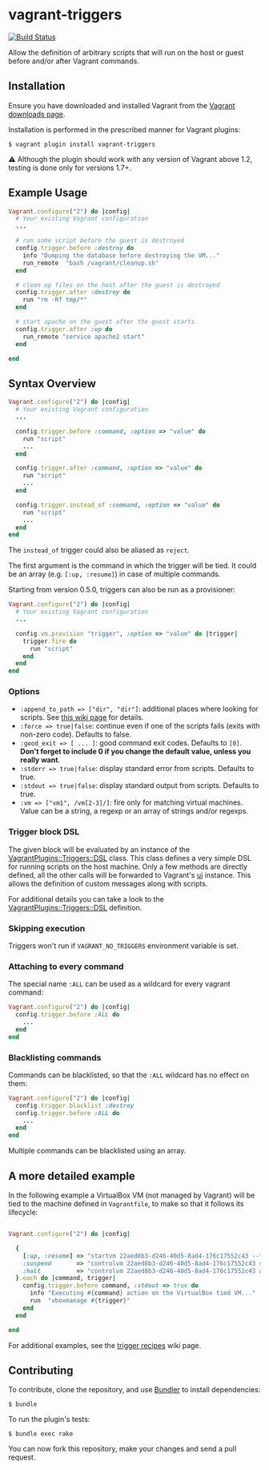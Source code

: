 # vagrant-triggers

[![Build Status](https://travis-ci.org/emyl/vagrant-triggers.png?branch=master)](https://travis-ci.org/emyl/vagrant-triggers)

Allow the definition of arbitrary scripts that will run on the host or guest before and/or after Vagrant commands.

## Installation

Ensure you have downloaded and installed Vagrant from the
[Vagrant downloads page](http://downloads.vagrantup.com/).

Installation is performed in the prescribed manner for Vagrant plugins:

    $ vagrant plugin install vagrant-triggers

:warning: Although the plugin should work with any version of Vagrant above 1.2,
testing is done only for versions 1.7+.

## Example Usage

```ruby
Vagrant.configure("2") do |config|
  # Your existing Vagrant configuration
  ...

  # run some script before the guest is destroyed
  config.trigger.before :destroy do
    info "Dumping the database before destroying the VM..."
    run_remote  "bash /vagrant/cleanup.sh"
  end

  # clean up files on the host after the guest is destroyed
  config.trigger.after :destroy do
    run "rm -Rf tmp/*"
  end

  # start apache on the guest after the guest starts
  config.trigger.after :up do
    run_remote "service apache2 start"
  end

end
```

## Syntax Overview

```ruby
Vagrant.configure("2") do |config|
  # Your existing Vagrant configuration
  ...

  config.trigger.before :command, :option => "value" do
    run "script"
    ...
  end

  config.trigger.after :command, :option => "value" do
    run "script"
    ...
  end

  config.trigger.instead_of :command, :option => "value" do
    run "script"
    ...
  end
end
```

The ```instead_of``` trigger could also be aliased as ```reject```.

The first argument is the command in which the trigger will be tied. It could be an array (e.g. ```[:up, :resume]```) in case of multiple commands.

Starting from version 0.5.0, triggers can also be run as a provisioner:

```ruby
Vagrant.configure("2") do |config|
  # Your existing Vagrant configuration
  ...

  config.vm.provision "trigger", :option => "value" do |trigger|
    trigger.fire do
      run "script"
    end
  end
end
```

### Options

* ```:append_to_path => ["dir", "dir"]```: additional places where looking for scripts. See [this wiki page](https://github.com/emyl/vagrant-triggers/wiki/The-:append_to_path-option) for details.
* ```:force => true|false```: continue even if one of the scripts fails (exits with non-zero code). Defaults to false.
* ```:good_exit => [ ... ]```: good command exit codes. Defaults to ```[0]```. **Don't forget to include 0 if you change the default value, unless you really want**.
* ```:stderr => true|false```: display standard error from scripts. Defaults to true.
* ```:stdout => true|false```: display standard output from scripts. Defaults to true.
* ```:vm => ["vm1", /vm[2-3]/]```: fire only for matching virtual machines. Value can be a string, a regexp or an array of strings and/or regexps.

### Trigger block DSL

The given block will be evaluated by an instance of the [VagrantPlugins::Triggers::DSL](https://github.com/emyl/vagrant-triggers/blob/master/lib/vagrant-triggers/dsl.rb) class. This class defines a very simple DSL for running scripts on the host machine. Only a few methods are directly defined, all the other calls will be forwarded to Vagrant's [ui](https://github.com/mitchellh/vagrant/blob/master/lib/vagrant/ui.rb) instance. This allows the definition of custom messages along with scripts.

For additional details you can take a look to the [VagrantPlugins::Triggers::DSL](https://github.com/emyl/vagrant-triggers/blob/master/lib/vagrant-triggers/dsl.rb) definition.

### Skipping execution

Triggers won't run if ```VAGRANT_NO_TRIGGERS``` environment variable is set.

### Attaching to every command

The special name `:ALL` can be used as a wildcard for every vagrant command:

```ruby
Vagrant.configure("2") do |config|
  config.trigger.before :ALL do
    ...
  end
end
```

### Blacklisting commands

Commands can be blacklisted, so that the `:ALL` wildcard has no effect on them:

```ruby
Vagrant.configure("2") do |config|
  config.trigger.blacklist :destroy
  config.trigger.before :ALL do
    ...
  end
end
```

Multiple commands can be blacklisted using an array.



## A more detailed example

In the following example a VirtualBox VM (not managed by Vagrant) will be tied to the machine defined in ```Vagrantfile```, to make so that it follows its lifecycle:

```ruby

Vagrant.configure("2") do |config|

  {
    [:up, :resume] => "startvm 22aed8b3-d246-40d5-8ad4-176c17552c43 --type headless",
    :suspend       => "controlvm 22aed8b3-d246-40d5-8ad4-176c17552c43 savestate",
    :halt          => "controlvm 22aed8b3-d246-40d5-8ad4-176c17552c43 acpipowerbutton",
  }.each do |command, trigger|
    config.trigger.before command, :stdout => true do
      info "Executing #{command} action on the VirtualBox tied VM..."
      run  "vboxmanage #{trigger}"
    end
  end

end
```

For additional examples, see the [trigger recipes](https://github.com/emyl/vagrant-triggers/wiki/Trigger-recipes) wiki page.

## Contributing

To contribute, clone the repository, and use [Bundler](http://bundler.io/)
to install dependencies:

    $ bundle

To run the plugin's tests:

    $ bundle exec rake

You can now fork this repository, make your changes and send a pull request.
